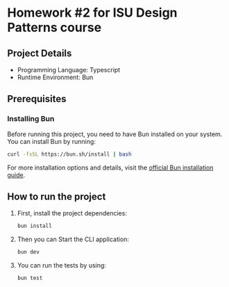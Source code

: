 # Homework #2 for ISU Design Patterns course

## Project Details
- Programming Language: Typescript
- Runtime Environment: Bun

## Prerequisites

### Installing Bun
Before running this project, you need to have Bun installed on your system. You can install Bun by running:

```bash
curl -fsSL https://bun.sh/install | bash
```

For more installation options and details, visit the [official Bun installation guide](https://bun.sh/docs/installation).

## How to run the project

1. First, install the project dependencies:
   ```bash
   bun install
   ```

2. Then you can Start the CLI application:
    ```bash
    bun dev
    ```

3. You can run the tests by using:
    ```bash
    bun test
    ```